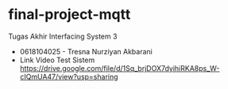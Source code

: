 # final-project-mqtt
Tugas Akhir Interfacing System 3
- 0618104025 - Tresna Nurziyan Akbarani
- Link Video Test Sistem
https://drive.google.com/file/d/1Sq_brjDOX7dyihiRKA8ps_W-cIQmUA47/view?usp=sharing
